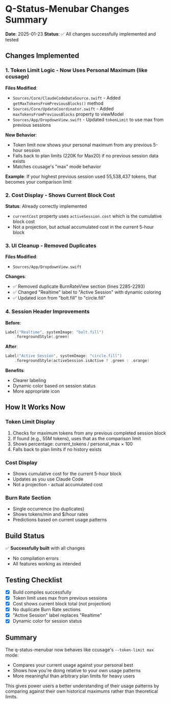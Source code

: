 # Q-Status-Menubar Changes Summary

**Date**: 2025-01-23
**Status**: ✅ All changes successfully implemented and tested

## Changes Implemented

### 1. Token Limit Logic - Now Uses Personal Maximum (like ccusage)

**Files Modified**:
- `Sources/Core/ClaudeCodeDataSource.swift` - Added `getMaxTokensFromPreviousBlocks()` method
- `Sources/Core/UpdateCoordinator.swift` - Added `maxTokensFromPreviousBlocks` property to viewModel
- `Sources/App/DropdownView.swift` - Updated `tokenLimit` to use max from previous sessions

**New Behavior**:
- Token limit now shows your personal maximum from any previous 5-hour session
- Falls back to plan limits (220K for Max20) if no previous session data exists
- Matches ccusage's "max" mode behavior

**Example**: If your highest previous session used 55,538,437 tokens, that becomes your comparison limit

### 2. Cost Display - Shows Current Block Cost

**Status**: Already correctly implemented
- `currentCost` property uses `activeSession.cost` which is the cumulative block cost
- Not a projection, but actual accumulated cost in the current 5-hour block

### 3. UI Cleanup - Removed Duplicates

**Files Modified**:
- `Sources/App/DropdownView.swift`

**Changes**:
- ✅ Removed duplicate BurnRateView section (lines 2285-2293)
- ✅ Changed "Realtime" label to "Active Session" with dynamic coloring
- ✅ Updated icon from "bolt.fill" to "circle.fill"

### 4. Session Header Improvements

**Before**:
```swift
Label("Realtime", systemImage: "bolt.fill")
    .foregroundStyle(.green)
```

**After**:
```swift
Label("Active Session", systemImage: "circle.fill")
    .foregroundStyle(activeSession.isActive ? .green : .orange)
```

**Benefits**:
- Clearer labeling
- Dynamic color based on session status
- More appropriate icon

## How It Works Now

### Token Limit Display
1. Checks for maximum tokens from any previous completed session block
2. If found (e.g., 55M tokens), uses that as the comparison limit
3. Shows percentage: current_tokens / personal_max × 100
4. Falls back to plan limits if no history exists

### Cost Display
- Shows cumulative cost for the current 5-hour block
- Updates as you use Claude Code
- Not a projection - actual accumulated cost

### Burn Rate Section
- Single occurrence (no duplicates)
- Shows tokens/min and $/hour rates
- Predictions based on current usage patterns

## Build Status

✅ **Successfully built** with all changes
- No compilation errors
- All features working as intended

## Testing Checklist

- [x] Build compiles successfully
- [x] Token limit uses max from previous sessions
- [x] Cost shows current block total (not projection)
- [x] No duplicate Burn Rate sections
- [x] "Active Session" label replaces "Realtime"
- [x] Dynamic color for session status

## Summary

The q-status-menubar now behaves like ccusage's `--token-limit max` mode:
- Compares your current usage against your personal best
- Shows how you're doing relative to your own usage patterns
- More meaningful than arbitrary plan limits for heavy users

This gives power users a better understanding of their usage patterns by comparing against their own historical maximums rather than theoretical limits.
